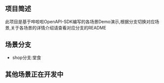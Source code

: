 ## 项目简述

此项目是基于哗啦啦OpenAPI-SDK编写的各场景Demo演示,根据分支切换对应场景,关于各场景的详情介绍请查看对应分支的README

## 场景分支

- shop分支:堂食

## 其他场景正在开发中
